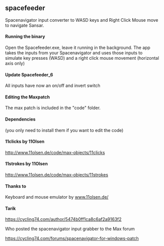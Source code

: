 ## spacefeeder
Spacenavigator input converter to WASD keys and Right Click Mouse move to navigate Sansar.

#### Running the binary
Open the Spacefeeder.exe, leave it running in the background.
The app takes the inputs from your Spacenavigator and uses those inputs to
simulate key presses (WASD) and a right click mouse movement (horizontal axis only)

#### Update Spacefeeder_6
All inputs have now an on/off and invert switch

#### Editing the Maxpatch
The max patch is included in the "code" folder.

#### Dependencies 
(you only need to install them if you want to edit the code) 

#### 11clicks by 11Olsen
http://www.11olsen.de/code/max-objects/11clicks

#### 11strokes by 11Olsen
http://www.11olsen.de/code/max-objects/11strokes

#### Thanks to 
Keyboard and mouse emulator by www.11olsen.de/

#### Tarik 
https://cycling74.com/author/5474b0ff1ca8c6af2a9163f2


Who posted the spacenavigator input grabber to the Max forum

https://cycling74.com/forums/spacenavigator-for-windows-patch
